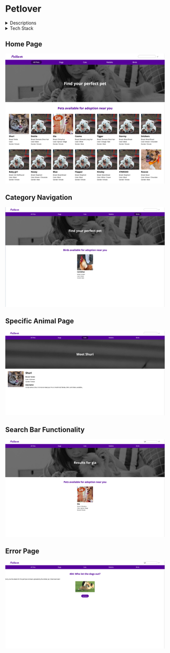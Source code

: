 # Petlover

<details>
    <summary>Descriptions</summary>
    An adoption website that lets users view all the animal listings of available pets that are up for adoption. Website lets your view all the pets or search by categories. You can also see specific information regarding each pet in their perspective profile page.
</details>

<details>
    <summary>Tech Stack</summary>
    Javascript
    React
    HTML
    CSS
    Flexbox
</details>


## Home Page
![Screenshot](homepage.png)

## Category Navigation
![Screenshot](category.png)

## Specific Animal Page
![Screenshot](specificpage.png)

## Search Bar Functionality
![Screenshot](search.png)

## Error Page
![Screenshot](error.png)